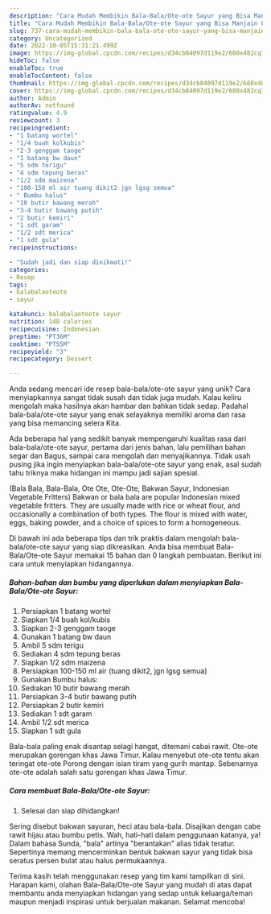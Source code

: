 ```yaml
---
description: "Cara Mudah Membikin Bala-Bala/Ote-ote Sayur yang Bisa Manjain Lidah"
title: "Cara Mudah Membikin Bala-Bala/Ote-ote Sayur yang Bisa Manjain Lidah"
slug: 737-cara-mudah-membikin-bala-bala-ote-ote-sayur-yang-bisa-manjain-lidah
category: Uncategorized
date: 2022-10-05T15:31:21.499Z
image: https://img-global.cpcdn.com/recipes/d34cb84097d119e2/680x482cq70/bala-balaote-ote-sayur-foto-resep-utama.jpg
hideToc: false
enableToc: true
enableTocContent: false
thumbnail: https://img-global.cpcdn.com/recipes/d34cb84097d119e2/680x482cq70/bala-balaote-ote-sayur-foto-resep-utama.jpg
cover: https://img-global.cpcdn.com/recipes/d34cb84097d119e2/680x482cq70/bala-balaote-ote-sayur-foto-resep-utama.jpg
author: Admin
authorAv: notfound
ratingvalue: 4.9
reviewcount: 3
recipeingredient:
- "1 batang wortel"
- "1/4 buah kolkubis"
- "2-3 genggam taoge"
- "1 batang bw daun"
- "5 sdm terigu"
- "4 sdm tepung beras"
- "1/2 sdm maizena"
- "100-150 ml air tuang dikit2 jgn lgsg semua"
- " Bumbu halus"
- "10 butir bawang merah"
- "3-4 butir bawang putih"
- "2 butir kemiri"
- "1 sdt garam"
- "1/2 sdt merica"
- "1 sdt gula"
recipeinstructions:

- "Sudah jadi dan siap dinikmati!"
categories:
- Resep
tags:
- balabalaoteote
- sayur

katakunci: balabalaoteote sayur 
nutrition: 148 calories
recipecuisine: Indonesian
preptime: "PT36M"
cooktime: "PT55M"
recipeyield: "3"
recipecategory: Dessert

---
```





Anda sedang mencari ide resep bala-bala/ote-ote sayur yang unik? Cara menyiapkannya sangat tidak susah dan tidak juga mudah. Kalau keliru mengolah maka hasilnya akan hambar dan bahkan tidak sedap. Padahal bala-bala/ote-ote sayur yang enak selayaknya memiliki aroma dan rasa yang bisa memancing selera Kita.





Ada beberapa hal yang sedikit banyak mempengaruhi kualitas rasa dari bala-bala/ote-ote sayur, pertama dari jenis bahan, lalu pemilihan bahan segar dan Bagus, sampai cara mengolah dan menyajikannya. Tidak usah pusing jika ingin menyiapkan bala-bala/ote-ote sayur yang enak,      asal sudah tahu triknya maka hidangan ini mampu jadi sajian spesial.














(Bala Bala, Bala-Bala, Ote Ote, Ote-Ote, Bakwan Sayur, Indonesian Vegetable Fritters) Bakwan or bala bala are popular Indonesian mixed vegetable fritters. They are usually made with rice or wheat flour, and occasionally a combination of both types. The flour is mixed with water, eggs, baking powder, and a choice of spices to form a homogeneous.






Di bawah ini ada beberapa tips dan trik praktis dalam mengolah bala-bala/ote-ote sayur yang siap dikreasikan. Anda bisa membuat Bala-Bala/Ote-ote Sayur memakai 15 bahan dan 0 langkah pembuatan. Berikut ini cara untuk menyiapkan hidangannya.

<!--inarticleads1-->

##### Bahan-bahan dan bumbu yang diperlukan dalam menyiapkan Bala-Bala/Ote-ote Sayur:

1. Persiapkan 1 batang wortel
1. Siapkan 1/4 buah kol/kubis
1. Siapkan 2-3 genggam taoge
1. Gunakan 1 batang bw daun
1. Ambil 5 sdm terigu
1. Sediakan 4 sdm tepung beras
1. Siapkan 1/2 sdm maizena
1. Persiapkan 100-150 ml air (tuang dikit2, jgn lgsg semua)
1. Gunakan  Bumbu halus:
1. Sediakan 10 butir bawang merah
1. Persiapkan 3-4 butir bawang putih
1. Persiapkan 2 butir kemiri
1. Sediakan 1 sdt garam
1. Ambil 1/2 sdt merica
1. Siapkan 1 sdt gula


Bala-bala paling enak disantap selagi hangat, ditemani cabai rawit. Ote-ote merupakan gorengan khas Jawa Timur. Kalau menyebut ote-ote tentu akan teringat ote-ote Porong dengan isian tiram yang gurih mantap. Sebenarnya ote-ote adalah salah satu gorengan khas Jawa Timur. 

<!--inarticleads2-->

##### Cara membuat Bala-Bala/Ote-ote Sayur:


1. Selesai dan siap dihidangkan!

Sering disebut bakwan sayuran, heci atau bala-bala. Disajikan dengan cabe rawit hijau atau bumbu petis. Wah, hati-hati dalam penggunaan katanya, ya! Dalam bahasa Sunda, &#34;bala&#34; artinya &#34;berantakan&#34; alias tidak teratur. Sepertinya memang mencerminkan bentuk bakwan sayur yang tidak bisa seratus persen bulat atau halus permukaannya. 

Terima kasih telah menggunakan resep yang tim kami tampilkan di sini. Harapan kami, olahan Bala-Bala/Ote-ote Sayur yang mudah di atas dapat membantu anda menyiapkan hidangan yang sedap untuk keluarga/teman maupun menjadi inspirasi untuk berjualan makanan. Selamat mencoba!

